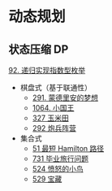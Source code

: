 # 动态规划

## 状态压缩 DP

[92. 递归实现指数型枚举](https://www.acwing.com/problem/content/94/)

- 棋盘式（基于联通性）
  - [291. 蒙德里安的梦想](https://www.acwing.com/problem/content/293/)
  - [1064. 小国王](https://www.acwing.com/problem/content/1066/)
  - [327 玉米田]()
  - [292 炮兵阵营]()
- 集合式
  - [51 最短 Hamilton 路径]()
  - [731 毕业旅行问题]()
  - [524 愤怒的小鸟]()
  - [529 宝藏]()
